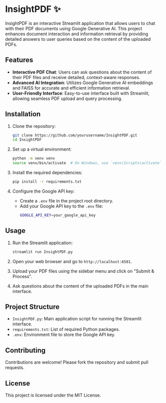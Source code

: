 # InsightPDF ✨

InsightPDF is an interactive Streamlit application that allows users to chat with their PDF documents using Google Generative AI. This project enhances document interaction and information retrieval by providing detailed answers to user queries based on the content of the uploaded PDFs.

## Features

- **Interactive PDF Chat**: Users can ask questions about the content of their PDF files and receive detailed, context-aware responses.
- **Advanced AI Integration**: Utilizes Google Generative AI embeddings and FAISS for accurate and efficient information retrieval.
- **User-Friendly Interface**: Easy-to-use interface built with Streamlit, allowing seamless PDF upload and query processing.

## Installation

1. Clone the repository:
    ```sh
    git clone https://github.com/yourusername/InsightPDF.git
    cd InsightPDF
    ```

2. Set up a virtual environment:
    ```sh
    python -m venv venv
    source venv/bin/activate  # On Windows, use `venv\Scripts\activate`
    ```

3. Install the required dependencies:
    ```sh
    pip install -r requirements.txt
    ```

4. Configure the Google API key:
    - Create a `.env` file in the project root directory.
    - Add your Google API key to the `.env` file:
        ```sh
        GOOGLE_API_KEY=your_google_api_key
        ```

## Usage

1. Run the Streamlit application:
    ```sh
    streamlit run InsightPDF.py
    ```

2. Open your web browser and go to `http://localhost:8501`.

3. Upload your PDF files using the sidebar menu and click on "Submit & Process".

4. Ask questions about the content of the uploaded PDFs in the main interface.

## Project Structure

- `InsightPDF.py`: Main application script for running the Streamlit interface.
- `requirements.txt`: List of required Python packages.
- `.env`: Environment file to store the Google API key.

## Contributing

Contributions are welcome! Please fork the repository and submit pull requests.

## License

This project is licensed under the MIT License.
